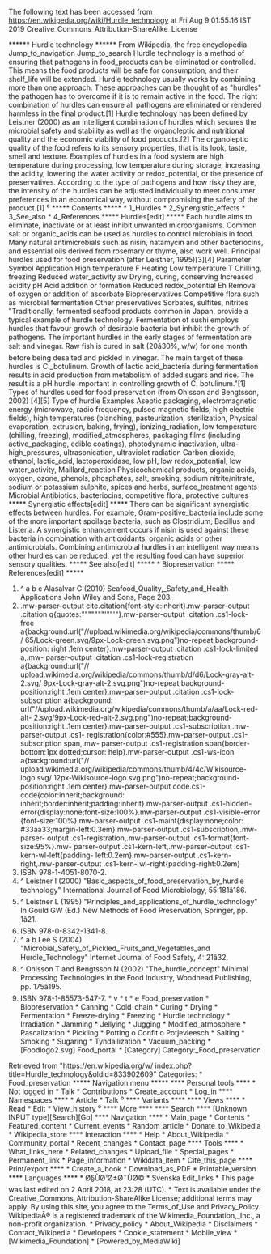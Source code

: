 The following text has been accessed from https://en.wikipedia.org/wiki/Hurdle_technology at Fri Aug 9 01:55:16 IST 2019
Creative_Commons_Attribution-ShareAlike_License




















****** Hurdle technology ******
From Wikipedia, the free encyclopedia
Jump_to_navigation Jump_to_search
Hurdle technology is a method of ensuring that pathogens in food_products can
be eliminated or controlled. This means the food products will be safe for
consumption, and their shelf_life will be extended. Hurdle technology usually
works by combining more than one approach. These approaches can be thought of
as "hurdles" the pathogen has to overcome if it is to remain active in the
food. The right combination of hurdles can ensure all pathogens are eliminated
or rendered harmless in the final product.[1]
Hurdle technology has been defined by Leistner (2000) as an intelligent
combination of hurdles which secures the microbial safety and stability as well
as the organoleptic and nutritional quality and the economic viability of food
products.[2] The organoleptic quality of the food refers to its sensory
properties, that is its look, taste, smell and texture.
Examples of hurdles in a food system are high temperature during processing,
low temperature during storage, increasing the acidity, lowering the water
activity or redox_potential, or the presence of preservatives. According to the
type of pathogens and how risky they are, the intensity of the hurdles can be
adjusted individually to meet consumer preferences in an economical way,
without compromising the safety of the product.[1]
⁰
***** Contents *****
    * 1_Hurdles
    * 2_Synergistic_effects
    * 3_See_also
    * 4_References
***** Hurdles[edit] *****
Each hurdle aims to eliminate, inactivate or at least inhibit unwanted
microorganisms. Common salt or organic_acids can be used as hurdles to control
microbials in food. Many natural antimicrobials such as nisin, natamycin and
other bacteriocins, and essential oils derived from rosemary or thyme, also
work well.
Principal hurdles used for food preservation (after Leistner, 1995)[3][4]
Parameter               Symbol Application
High temperature        F      Heating
Low temperature         T      Chilling, freezing
Reduced water_activity  aw     Drying, curing, conserving
Increased acidity       pH     Acid addition or formation
Reduced redox_potential Eh     Removal of oxygen or addition of ascorbate
Biopreservatives               Competitive flora such as microbial fermentation
Other preservatives            Sorbates, sulfites, nitrites
"Traditionally, fermented seafood products common in Japan, provide a typical
example of hurdle technology. Fermentation of sushi employs hurdles that favour
growth of desirable bacteria but inhibit the growth of pathogens. The important
hurdles in the early stages of fermentation are salt and vinegar. Raw fish is
cured in salt (20â30%, w/w) for one month before being desalted and pickled
in vinegar. The main target of these hurdles is C._botulinum. Growth of lactic
acid_bacteria during fermentation results in acid production from metabolism of
added sugars and rice. The result is a pH hurdle important in controlling
growth of C. botulinum."[1]
Types of hurdles used for food preservation (from Ohlsson and Bengtsson, 2002)
[4][5]
Type of hurdle  Examples
                Aseptic packaging, electromagnetic energy (microwave, radio
                frequency, pulsed magnetic fields, high electric fields), high
                temperatures (blanching, pasteurization, sterilization,
Physical        evaporation, extrusion, baking, frying), ionizing_radiation,
                low temperature (chilling, freezing), modified_atmospheres,
                packaging films (including active_packaging, edible coatings),
                photodynamic inactivation, ultra-high_pressures,
                ultrasonication, ultraviolet radiation
                Carbon dioxide, ethanol, lactic_acid, lactoperoxidase, low pH,
                low redox_potential, low water_activity, Maillard_reaction
Physicochemical products, organic acids, oxygen, ozone, phenols, phosphates,
                salt, smoking, sodium nitrite/nitrate, sodium or potassium
                sulphite, spices and herbs, surface_treatment agents
Microbial       Antibiotics, bacteriocins, competitive flora, protective
                cultures
***** Synergistic effects[edit] *****
There can be significant synergistic effects between hurdles. For example,
Gram-positive_bacteria include some of the more important spoilage bacteria,
such as Clostridium, Bacillus and Listeria. A synergistic enhancement occurs if
nisin is used against these bacteria in combination with antioxidants, organic
acids or other antimicrobials. Combining antimicrobial hurdles in an
intelligent way means other hurdles can be reduced, yet the resulting food can
have superior sensory qualities.
***** See also[edit] *****
    * Biopreservation
***** References[edit] *****
   1. ^ a b c Alasalvar C (2010) Seafood_Quality,_Safety_and_Health
      Applications John Wiley and Sons, Page 203.
   2. .mw-parser-output cite.citation{font-style:inherit}.mw-parser-output
      .citation q{quotes:"\"""\"""'""'"}.mw-parser-output .citation .cs1-lock-
      free a{background:url("//upload.wikimedia.org/wikipedia/commons/thumb/6/
      65/Lock-green.svg/9px-Lock-green.svg.png")no-repeat;background-position:
      right .1em center}.mw-parser-output .citation .cs1-lock-limited a,.mw-
      parser-output .citation .cs1-lock-registration a{background:url("//
      upload.wikimedia.org/wikipedia/commons/thumb/d/d6/Lock-gray-alt-2.svg/
      9px-Lock-gray-alt-2.svg.png")no-repeat;background-position:right .1em
      center}.mw-parser-output .citation .cs1-lock-subscription a{background:
      url("//upload.wikimedia.org/wikipedia/commons/thumb/a/aa/Lock-red-alt-
      2.svg/9px-Lock-red-alt-2.svg.png")no-repeat;background-position:right
      .1em center}.mw-parser-output .cs1-subscription,.mw-parser-output .cs1-
      registration{color:#555}.mw-parser-output .cs1-subscription span,.mw-
      parser-output .cs1-registration span{border-bottom:1px dotted;cursor:
      help}.mw-parser-output .cs1-ws-icon a{background:url("//
      upload.wikimedia.org/wikipedia/commons/thumb/4/4c/Wikisource-logo.svg/
      12px-Wikisource-logo.svg.png")no-repeat;background-position:right .1em
      center}.mw-parser-output code.cs1-code{color:inherit;background:
      inherit;border:inherit;padding:inherit}.mw-parser-output .cs1-hidden-
      error{display:none;font-size:100%}.mw-parser-output .cs1-visible-error
      {font-size:100%}.mw-parser-output .cs1-maint{display:none;color:
      #33aa33;margin-left:0.3em}.mw-parser-output .cs1-subscription,.mw-parser-
      output .cs1-registration,.mw-parser-output .cs1-format{font-size:95%}.mw-
      parser-output .cs1-kern-left,.mw-parser-output .cs1-kern-wl-left{padding-
      left:0.2em}.mw-parser-output .cs1-kern-right,.mw-parser-output .cs1-kern-
      wl-right{padding-right:0.2em}
   3. ISBN 978-1-4051-8070-2.
   4. ^ Leistner I (2000) "Basic_aspects_of_food_preservation_by_hurdle
      technology" International Journal of Food Microbiology, 55:181â186.
   5. ^ Leistner L (1995) "Principles_and_applications_of_hurdle_technology" In
      Gould GW (Ed.) New Methods of Food Preservation, Springer, pp. 1â21.
   6. ISBN 978-0-8342-1341-8.
   7. ^ a b Lee S (2004) "Microbial_Safety_of_Pickled_Fruits_and_Vegetables_and
      Hurdle_Technology" Internet Journal of Food Safety, 4: 21â32.
   8. ^ Ohlsson T and Bengtsson N (2002) "The_hurdle_concept" Minimal
      Processing Technologies in the Food Industry, Woodhead Publishing, pp.
      175â195.
   9. ISBN 978-1-85573-547-7.
    * v
    * t
    * e
Food_preservation
    * Biopreservation
    * Canning
    * Cold_chain
    * Curing
    * Drying
    * Fermentation
    * Freeze-drying
    * Freezing
    * Hurdle technology
    * Irradiation
    * Jamming
    * Jellying
    * Jugging
    * Modified_atmosphere
    * Pascalization
    * Pickling
    * Potting
          o Confit
          o Potjevleesch
    * Salting
    * Smoking
    * Sugaring
    * Tyndallization
    * Vacuum_packing
    * [Foodlogo2.svg] Food_portal
    * [Category] Category:_Food_preservation

Retrieved from "https://en.wikipedia.org/w/
index.php?title=Hurdle_technology&oldid=833902609"
Categories:
    * Food_preservation
***** Navigation menu *****
**** Personal tools ****
    * Not logged in
    * Talk
    * Contributions
    * Create_account
    * Log_in
**** Namespaces ****
    * Article
    * Talk
⁰
**** Variants ****
**** Views ****
    * Read
    * Edit
    * View_history
⁰
**** More ****
**** Search ****
[Unknown INPUT type][Search][Go]
**** Navigation ****
    * Main_page
    * Contents
    * Featured_content
    * Current_events
    * Random_article
    * Donate_to_Wikipedia
    * Wikipedia_store
**** Interaction ****
    * Help
    * About_Wikipedia
    * Community_portal
    * Recent_changes
    * Contact_page
**** Tools ****
    * What_links_here
    * Related_changes
    * Upload_file
    * Special_pages
    * Permanent_link
    * Page_information
    * Wikidata_item
    * Cite_this_page
**** Print/export ****
    * Create_a_book
    * Download_as_PDF
    * Printable_version
**** Languages ****
    * Ø§ÙØ¹Ø±Ø¨ÙØ©
    * Svenska
Edit_links
    * This page was last edited on 2 April 2018, at 23:28 (UTC).
    * Text is available under the Creative_Commons_Attribution-ShareAlike
      License; additional terms may apply. By using this site, you agree to the
      Terms_of_Use and Privacy_Policy. WikipediaÂ® is a registered trademark of
      the Wikimedia_Foundation,_Inc., a non-profit organization.
    * Privacy_policy
    * About_Wikipedia
    * Disclaimers
    * Contact_Wikipedia
    * Developers
    * Cookie_statement
    * Mobile_view
    * [Wikimedia_Foundation]
    * [Powered_by_MediaWiki]
